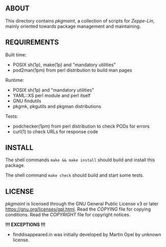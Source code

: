 ABOUT
-----
This directory contains *pkgmaint*, a collection of scripts for
*Zeppe-Lin*, mainly oriented towards package management and
maintaining.

REQUIREMENTS
------------
Built time:
  * POSIX sh(1p), make(1p) and "mandatory utilities"
  * pod2man(1pm) from perl distribution to build man pages

Runtime:
  * POSIX sh(1p) and "mandatory utilities"
  * YAML::XS perl module and perl itself
  * GNU findutils
  * pkgmk, pkgutils and pkgman distributions

Tests:
  * podchecker(1pm) from perl distribution to check PODs for errors
  * curl(1) to check URLs for response code

INSTALL
-------
The shell commands `make && make install` should build and install
this package.

The shell command `make check` should build and start some tests.

LICENSE
-------
*pkgmaint* is licensed through the GNU General Public License v3 or
later <https://gnu.org/licenses/gpl.html>.
Read the *COPYING* file for copying conditions.
Read the *COPYRIGHT* file for copyright notices.

**!!! EXCEPTIONS !!!**
* finddisappeared.in was initially developed by Martin Opel by unknown
  license.


<!-- vim:sw=2:ts=2:sts=2:et:cc=72:tw=70
End of file. -->
